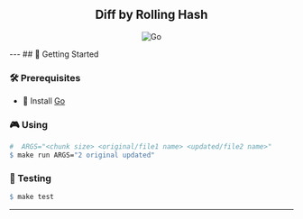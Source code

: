 <div align="center">
<h2>Diff by Rolling Hash </h2>

![Go](https://img.shields.io/badge/go-%2300ADD8.svg?style=for-the-badge&logo=go&logoColor=white)

</div>
---
<!-- GETTING STARTED -->
## 🚀 Getting Started

### 🛠 Prerequisites
* 💙 Install [Go](https://go.dev/)

### 🎮 Using
```makefile
#  ARGS="<chunk size> <original/file1 name> <updated/file2 name>"
$ make run ARGS="2 original updated"
```

### 🧪 Testing
```makefile
$ make test
```
---